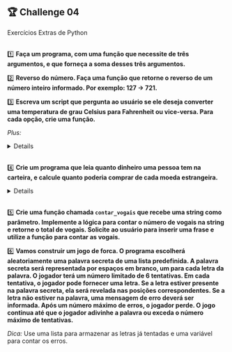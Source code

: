 
## 🏆 Challenge 04

  <summary>Exercícios Extras de Python</summary> <br>
  

1️⃣ **Faça um programa, com uma função que necessite de três argumentos, e que forneça a soma desses três argumentos.**

2️⃣ **Reverso do número. Faça uma função que retorne o reverso de um número inteiro informado. Por exemplo: 127 -> 721.**

3️⃣ **Escreva um script que pergunta ao usuário se ele deseja converter uma temperatura de grau Celsius para Fahrenheit ou vice-versa. Para cada opção, crie uma função.**
   
   *Plus:* <details>Crie uma terceira função, que é um menu para o usuário escolher a opção desejada, onde esse menu chama a função de conversão correta.</details><br>

4️⃣ **Crie um programa que leia quanto dinheiro uma pessoa tem na carteira, e calcule quanto poderia comprar de cada moeda estrangeira.**
   <details>

   Considere a tabela de conversão abaixo:
   - Dólar Americano: R$ 4,91
   - Peso Argentino: R$ 0,02
   - Dólar Australiano: R$ 3,18
   - Dólar Canadense: R$ 3,64
   - Franco Suiço: R$ 0,42
   - Euro: R$ 5,36
   - Libra esterlina: R$ 6,21
   
   </details><br>

5️⃣ **Crie uma função chamada `contar_vogais` que recebe uma string como parâmetro. Implemente a lógica para contar o número de vogais na string e retorne o total de vogais. Solicite ao usuário para inserir uma frase e utilize a função para contar as vogais.**

6️⃣ **Vamos construir um jogo de forca. O programa escolherá aleatoriamente uma palavra secreta de uma lista predefinida. A palavra secreta será representada por espaços em branco, um para cada letra da palavra. O jogador terá um número limitado de 6 tentativas. Em cada tentativa, o jogador pode fornecer uma letra. Se a letra estiver presente na palavra secreta, ela será revelada nas posições correspondentes. Se a letra não estiver na palavra, uma mensagem de erro deverá ser informada. Após um número máximo de erros, o jogador perde. O jogo continua até que o jogador adivinhe a palavra ou exceda o número máximo de tentativas.**

   *Dica:* Use uma lista para armazenar as letras já tentadas e uma variável para contar os erros.
